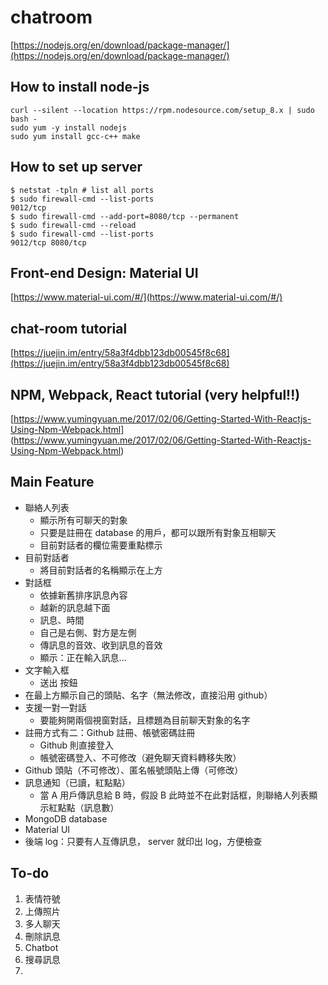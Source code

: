 # chatroom



[https://nodejs.org/en/download/package-manager/](https://nodejs.org/en/download/package-manager/)


## How to install node-js

```shell
curl --silent --location https://rpm.nodesource.com/setup_8.x | sudo bash -
sudo yum -y install nodejs
sudo yum install gcc-c++ make
```

## How to set up server

```shell
$ netstat -tpln # list all ports
$ sudo firewall-cmd --list-ports
9012/tcp
$ sudo firewall-cmd --add-port=8080/tcp --permanent
$ sudo firewall-cmd --reload
$ sudo firewall-cmd --list-ports
9012/tcp 8080/tcp
```

## Front-end Design: Material UI
[https://www.material-ui.com/#/](https://www.material-ui.com/#/)

## chat-room tutorial

[https://juejin.im/entry/58a3f4dbb123db00545f8c68](https://juejin.im/entry/58a3f4dbb123db00545f8c68)

## NPM, Webpack, React tutorial (very helpful!!)

[https://www.yumingyuan.me/2017/02/06/Getting-Started-With-Reactjs-Using-Npm-Webpack.html]
(https://www.yumingyuan.me/2017/02/06/Getting-Started-With-Reactjs-Using-Npm-Webpack.html)



## Main Feature

- 聯絡人列表
  - 顯示所有可聊天的對象
  - 只要是註冊在 database 的用戶，都可以跟所有對象互相聊天
  - 目前對話者的欄位需要重點標示
- 目前對話者
  - 將目前對話者的名稱顯示在上方
- 對話框
  - 依據新舊排序訊息內容
  - 越新的訊息越下面
  - 訊息、時間
  - 自己是右側、對方是左側
  - 傳訊息的音效、收到訊息的音效
  - 顯示：正在輸入訊息...
- 文字輸入框
  - 送出 按鈕
- 在最上方顯示自己的頭貼、名字（無法修改，直接沿用 github）
- 支援一對一對話
  - 要能夠開兩個視窗對話，且標題為目前聊天對象的名字
- 註冊方式有二：Github 註冊、帳號密碼註冊
  - Github 則直接登入
  - 帳號密碼登入、不可修改（避免聊天資料轉移失敗）
- Github 頭貼（不可修改）、匿名帳號頭貼上傳（可修改）
- 訊息通知（已讀，紅點點）
  - 當 A 用戶傳訊息給 B 時，假設 B 此時並不在此對話框，則聯絡人列表顯示紅點點（訊息數）
- MongoDB database
- Material UI
- 後端 log：只要有人互傳訊息， server 就印出 log，方便檢查

## To-do

1. 表情符號
2. 上傳照片
3. 多人聊天
4. 刪除訊息
5. Chatbot
6. 搜尋訊息
7. 